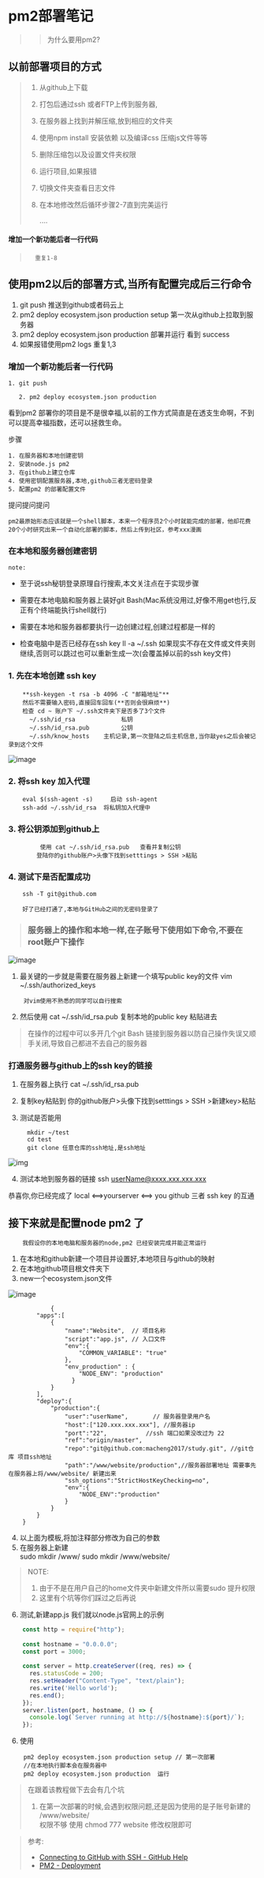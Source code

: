 # pm2部署笔记

>> 为什么要用pm2?

## 以前部署项目的方式 

>	1. 从github上下载
>	2. 打包后通过ssh 或者FTP上传到服务器,
>	3. 在服务器上找到并解压缩,放到相应的文件夹
>	4. 使用npm install 安装依赖 以及编译css 压缩js文件等等
>	5. 删除压缩包以及设置文件夹权限 
>	6. 运行项目,如果报错
>	7. 切换文件夹查看日志文件
>	8. 在本地修改然后循环步骤2-7直到完美运行
>        
>        ....

#### 增加一个新功能后者一行代码
 >       重复1-8

## 使用pm2以后的部署方式,当所有配置完成后三行命令

 1. git push                                                                  推送到github或者码云上
 2. pm2 deploy ecosystem.json production setup     第一次从github上拉取到服务器
 3. pm2 deploy ecosystem.json production               部署并运行 看到 success   
 4. 如果报错使用pm2 logs 重复1,3


### 增加一个新功能后者一行代码

	1. git push 

       2. pm2 deploy ecosystem.json production 


看到pm2 部署你的项目是不是很幸福,以前的工作方式简直是在透支生命啊，不到可以提高幸福指数，还可以拯救生命。

步骤

	1. 在服务器和本地创建密钥
	2. 安装node.js pm2
	3. 在github上建立仓库
	4. 使用密钥配置服务器,本地,github三者无密码登录
	5. 配置pm2 的部署配置文件



提问提问提问



    pm2最原始形态应该就是一个shell脚本，本来一个程序员2个小时就能完成的部署，他却花费20个小时研究出来一个自动化部署的脚本，然后上传到社区，参考xxx漫画



### 在本地和服务器创建密钥
    note: 

* 至于说ssh秘钥登录原理自行搜索,本文关注点在于实现步骤

* 需要在本地电脑和服务器上装好git Bash(Mac系统没用过,好像不用get也行,反正有个终端能执行shell就行)
* 需要在本地和服务器都要执行一边创建过程,创建过程都是一样的
* 检查电脑中是否已经存在ssh key   ll -a ~/.ssh 如果现实不存在文件或文件夹则继续,否则可以跳过也可以重新生成一次(会覆盖掉以前的ssh key文件)



### 	1. 先在本地创建 ssh key

        **ssh-keygen -t rsa -b 4096 -C "邮箱地址"**
        然后不需要输入密码,直接回车回车(**否则会很麻烦**)
        检查 cd ~ 账户下 ~/.ssh文件夹下是否多了3个文件
          ~/.ssh/id_rsa             私钥
          ~/.ssh/id_rsa.pub     	公钥
          ~/.ssh/know_hosts    主机记录,第一次登陆之后主机信息,当你敲yes之后会被记录到这个文件


![image](../.vuepress/public/pm2/img/ssh_show.png)


		
### 	2. 将ssh key 加入代理

        eval $(ssh-agent -s)     启动 ssh-agent
        ssh-add ~/.ssh/id_rsa  将私钥加入代理中
        
###     3. 将公钥添加到github上
             使用 cat ~/.ssh/id_rsa.pub   查看并复制公钥
            登陆你的github账户>头像下找到setttings > SSH >粘贴
 
###     4. 测试下是否配置成功
        ssh -T git@github.com
        
        好了已经打通了,本地与GitHub之间的无密码登录了


>### **服务器上的操作和本地一样,在子账号下使用如下命令,不要在root账户下操作**

![image](../.vuepress/public/pm2/img/server-ls.jpg)

1. 最关键的一步就是需要在服务器上新建一个填写public key的文件
vim ~/.ssh/authorized_keys

        对vim使用不熟悉的同学可以自行搜索

2. 然后使用
cat ~/.ssh/id_rsa.pub 复制本地的public key 粘贴进去

> 在操作的过程中可以多开几个git Bash 链接到服务器以防自己操作失误又顺手关闭,导致自己都进不去自己的服务器

### 打通服务器与github上的ssh key的链接
        
1. 在服务器上执行 cat ~/.ssh/id_rsa.pub
2. 复制key粘贴到 你的github账户>头像下找到setttings > SSH >新建key>粘贴
3. 测试是否能用
        
         mkdir ~/test 
         cd test
         git clone 任意仓库的ssh地址,是ssh地址

![img](../.vuepress/public/pm2/img/github_ssh.jpg)

4. 测试本地到服务器的链接
        ssh userName@xxxx.xxx.xxx.xxx
  
  
  恭喜你,你已经完成了 local <==>yourserver <==> you github 三者 ssh key 的互通

  ## **接下来就是配置node pm2 了** 

        我假设你的本地电脑和服务器的node,pm2 已经安装完成并能正常运行

1. 在本地和github新建一个项目并设置好,本地项目与github的映射
2. 在本地github项目根文件夹下    
3. new一个ecosystem.json文件
  
  ![image](../.vuepress/public/pm2/img/ecosystem.jpg)
  
  
```json5
            {
        "apps":[
            {
                "name":"Website",  // 项目名称
                "script":"app.js", // 入口文件
                "env":{
                    "COMMON_VARIABLE": "true" 
                },
                "env_production" : {
                    "NODE_ENV": "production"
                  }
            }
        ],
        "deploy":{
            "production":{
                "user":"userName",       // 服务器登录用户名
                "host":["120.xxx.xxx.xxx"], //服务器ip
                "port":"22",           //ssh 端口如果没改过为 22          
                "ref":"origin/master",
                "repo":"git@github.com:macheng2017/study.git", //git仓库 项目ssh地址
                "path":"/www/website/production",//服务器部署地址 需要事先在服务器上将/www/website/ 新建出来
                "ssh_options":"StrictHostKeyChecking=no",
                "env":{
                    "NODE_ENV":"production"
                }
            }
        }
    }
```
  4. 以上面为模板,将加注释部分修改为自己的参数
  5. 在服务器上新建  
               sudo mkdir  /www/
               sudo mkdir /www/website/
> NOTE: 
>1. 由于不是在用户自己的home文件夹中新建文件所以需要sudo 提升权限
>2. 这里有个坑等你们踩过之后再说

  6. 测试,新建app.js 我们就以node.js官网上的示例

```js
    const http = require("http");
    
    const hostname = "0.0.0.0";
    const port = 3000;
    
    const server = http.createServer((req, res) => {
      res.statusCode = 200;
      res.setHeader("Content-Type", "text/plain");
      res.write('Hello world');
      res.end();
    });
    server.listen(port, hostname, () => {
      console.log(`Server running at http://${hostname}:${port}/`);
    });
```
6. 使用
       
        pm2 deploy ecosystem.json production setup // 第一次部署
        //在本地执行脚本会在服务器中
        pm2 deploy ecosystem.json production  运行


> 在跟着该教程做下去会有几个坑
> 1. 在第一次部署的时候,会遇到权限问题,还是因为使用的是子账号新建的 /www/website/      
>权限不够 使用 chmod 777 website 修改权限即可
    
>参考:
>* [Connecting to GitHub with SSH - GitHub Help](https://help.github.com/en/github/authenticating-to-github/connecting-to-github-with-ssh)
>* [PM2 - Deployment](https://pm2.keymetrics.io/docs/usage/deployment/)





